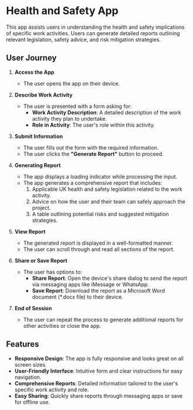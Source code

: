 # Health and Safety App

This app assists users in understanding the health and safety implications of specific work activities. Users can generate detailed reports outlining relevant legislation, safety advice, and risk mitigation strategies.

## User Journey

1. **Access the App**
   - The user opens the app on their device.

2. **Describe Work Activity**
   - The user is presented with a form asking for:
     - **Work Activity Description**: A detailed description of the work activity they plan to undertake.
     - **Role in Activity**: The user's role within this activity.

3. **Submit Information**
   - The user fills out the form with the required information.
   - The user clicks the **"Generate Report"** button to proceed.

4. **Generating Report**
   - The app displays a loading indicator while processing the input.
   - The app generates a comprehensive report that includes:
     1. Applicable UK health and safety legislation related to the work activity.
     2. Advice on how the user and their team can safely approach the project.
     3. A table outlining potential risks and suggested mitigation strategies.

5. **View Report**
   - The generated report is displayed in a well-formatted manner.
   - The user can scroll through and read all sections of the report.

6. **Share or Save Report**
   - The user has options to:
     - **Share Report**: Open the device's share dialog to send the report via messaging apps like iMessage or WhatsApp.
     - **Save Report**: Download the report as a Microsoft Word document (*.docx file) to their device.

7. **End of Session**
   - The user can repeat the process to generate additional reports for other activities or close the app.

## Features

- **Responsive Design**: The app is fully responsive and looks great on all screen sizes.
- **User-Friendly Interface**: Intuitive form and clear instructions for easy navigation.
- **Comprehensive Reports**: Detailed information tailored to the user's specific work activity and role.
- **Easy Sharing**: Quickly share reports through messaging apps or save for offline use.
